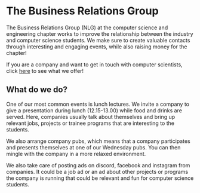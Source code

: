 # The Business Relations Group

The Business Relations Group (NLG) at the computer science and engineering chapter  works to improve the relationship between the industry and computer science students. We make sure to create valuable contacts through interesting and engaging events, while also raising money for the chapter!

If you are a company and want to get in touch with computer scientists, click [here](https://datasektionen.se/en/industry) to see what we offer!

## What do we do?

One of our most common events is lunch lectures. We invite a company to give a presentation during lunch (12.15-13.00) while food and drinks are served. Here, companies usually talk about themselves and bring up relevant jobs, projects or trainee programs that are interesting to the students.

We also arrange company pubs, which means that a company participates and presents themselves at one of our Wednesday pubs. You can then mingle with the company in a more relaxed environment.

We also take care of posting ads on discord, facebook and instagram from companies. It could be a job ad or an ad about other projects or programs the company is running that could be relevant and fun for computer science students.
